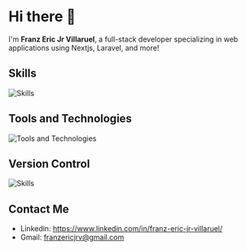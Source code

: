 # Hi there 👋

I'm **Franz Eric Jr Villaruel**, a full-stack developer specializing in web applications using Nextjs, Laravel, and more!

## Skills

![Skills](https://skillicons.dev/icons?i=html,css,javascript,jquery,php,laravel,bootstrap,tailwind,ts,react,nextjs,py,mysql,md,nodejs&theme=dark&perline=7)

## Tools and Technologies
![Tools and Technologies](https://skillicons.dev/icons?i=visualstudio,docker,git,linux,ubuntu,npm,postman,windows,vercel&theme=dark&perline=7)

## Version Control
![Skills](https://skillicons.dev/icons?i=github,gitlab,bitbucket&theme=dark)

## Contact Me
- Linkedin: https://www.linkedin.com/in/franz-eric-jr-villaruel/
- Gmail: franzericjrv@gmail.com
